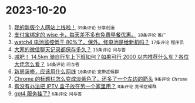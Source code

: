 # 2023-10-20

1. [我的新版个人网站上线啦！](https://www.v2ex.com/t/983646) `39条评论` `分享创造`
1. [支付宝绑定的 wise 卡，每天差不多有免费早餐优惠。](https://www.v2ex.com/t/983645) `18条评论` `推广`
1. [watch4 电池监控低于 80%了，保外。修电池是给新机吗？](https://www.v2ex.com/t/983665) `17条评论` `程序员`
1. [大家的微信聊天记录都保存多久？](https://www.v2ex.com/t/983655) `15条评论` `问与答`
1. [减肥！ 14.5km 骑自行车上下班如何？如果可行 2000 以内推荐什么车？各位大佬怎么看？](https://www.v2ex.com/t/983676) `14条评论` `问与答`
1. [新房装修，应该用什么网线](https://www.v2ex.com/t/983669) `10条评论` `宽带症候群`
1. [Chrome 的标题栏怎么变成淡紫色了，还多了一个左边的箭头](https://www.v2ex.com/t/983647) `9条评论` `Chrome`
1. [有没有办法把 IPTV 盒子放在另一个家里用？](https://www.v2ex.com/t/983656) `8条评论` `宽带症候群`
1. [gpt4 服务挂了?](https://www.v2ex.com/t/983670) `6条评论` `问与答`
